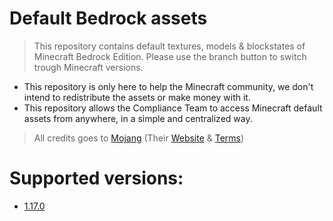 # Default Bedrock assets

> This repository contains default textures, models & blockstates of Minecraft Bedrock Edition.
> Please use the branch button to switch trough Minecraft versions.

- This repository is only here to help the Minecraft community, we don't intend to redistribute the assets or make money with it.
- This repository allows the Compliance Team to access Minecraft default assets from anywhere, in a simple and centralized way.

> All credits goes to [Mojang](https://github.com/Mojang) (Their [Website](https://www.minecraft.net/) & [Terms](https://account.mojang.com/terms))

# Supported versions:
- [1.17.0](https://github.com/CompliBot/Default-Bedrock/tree/1.17.0)

